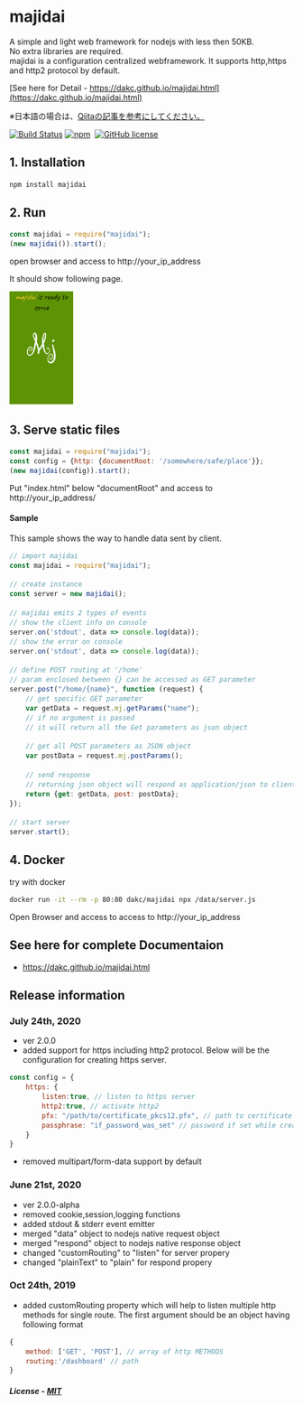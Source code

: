 # majidai
A simple and light web framework for nodejs with less then 50KB.  
No extra libraries are required.  
majidai is a configuration centralized webframework.
It supports http,https and http2 protocol by default.

[See here for Detail - https://dakc.github.io/majidai.html](https://dakc.github.io/majidai.html)

※日本語の場合は、[Qiitaの記事を参考にしてください。](https://qiita.com/_dakc_/items/e0057e98a58d581f37c6)

[![Build Status](https://travis-ci.com/dakc/majidai.svg?branch=master)](https://travis-ci.com/dakc/majidai)
[![npm](https://img.shields.io/npm/v/majidai.svg)](https://www.npmjs.com/package/majidai) 
[![GitHub license](https://img.shields.io/github/license/dakc/majidai.svg?style=popout)](https://github.com/dakc/majidai/blob/master/LICENSE) 

## 1. Installation
```bash
npm install majidai
```

## 2. Run

```javascript
const majidai = require("majidai");
(new majidai()).start();
```
open browser and access to http://your_ip_address

It should show following page.  

<img src="https://raw.githubusercontent.com/dakc/dakc.github.io/master/assets/img/toppage.png" height="200px">


## 3. Serve static files
```javascript
const majidai = require("majidai");
const config = {http: {documentRoot: '/somewhere/safe/place'}};
(new majidai(config)).start();
```
Put "index.html" below "documentRoot" and access to http://your_ip_address/

#### Sample
This sample shows the way to handle data sent by client.
```javascript
// import majidai
const majidai = require("majidai");

// create instance
const server = new majidai();

// majidai emits 2 types of events
// show the client info on console
server.on('stdout', data => console.log(data));
// show the error on console
server.on('stdout', data => console.log(data));

// define POST routing at '/home'
// param enclosed between {} can be accessed as GET parameter
server.post("/home/{name}", function (request) {
    // get specific GET parameter
    var getData = request.mj.getParams("name");
    // if no argument is passed 
    // it will return all the Get parameters as json object

    // get all POST parameters as JSON object
    var postData = request.mj.postParams();

    // send response
    // returning json object will respond as application/json to client
    return {get: getData, post: postData};
});

// start server
server.start();
```


## 4. Docker
try with docker
```bash
docker run -it --rm -p 80:80 dakc/majidai npx /data/server.js
```
Open Browser and access to access to http://your_ip_address




## See here for complete Documentaion 
- https://dakc.github.io/majidai.html

## Release information
### July 24th, 2020
* ver 2.0.0
* added support for https including http2 protocol. Below will be the configuration for creating https server.
```javascript
const config = {
    https: {
        listen:true, // listen to https server
        http2:true, // activate http2
        pfx: "/path/to/certificate_pkcs12.pfx", // path to certificate at pkcs12 format
        passphrase: "if_password_was_set" // password if set while creating certificate
    }
}
```
* removed multipart/form-data support by default

### June 21st, 2020
* ver 2.0.0-alpha
* removed cookie,session,logging functions
* added stdout & stderr event emitter
* merged "data" object to nodejs native request object
* merged "respond" object to nodejs native response object
* changed "customRouting" to "listen" for server propery
* changed "plainText" to "plain" for respond propery

### Oct 24th, 2019
* added customRouting property which will help to listen multiple http methods for single route.
The first argument should be an object having following format
```javascript
{
    method: ['GET', 'POST'], // array of http METHODS
    routing:'/dashboard' // path
}
```


##### License - [MIT](LICENSE)